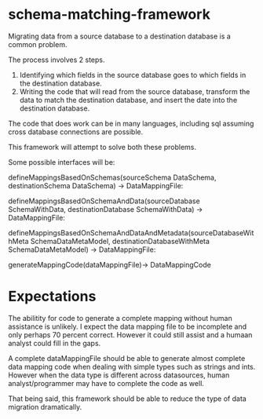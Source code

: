 # schema-matching-framework

Migrating data from a source database to a destination database is a common problem.

The process involves 2 steps.

1. Identifying which fields in the source database goes to which fields in the destination database.
2. Writing the code that will read from the source database, transform the data to match the destination database, and insert the date into the destination database.

The code that does work can be in many languages, including sql assuming cross database connections are possible.

This framework will attempt to solve both these problems.

Some possible interfaces will be:

defineMappingsBasedOnSchemas(sourceSchema DataSchema, destinationSchema DataSchema) -> DataMappingFile:

defineMappingsBasedOnSchemaAndData(sourceDatabase SchemaWithData, destinationDatabase SchemaWithData) -> DataMappingFile:

defineMappingsBasedOnSchemaAndDataAndMetadata(sourceDatabaseWithMeta SchemaDataMetaModel, destinationDatabaseWithMeta SchemaDataMetaModel) -> DataMappingFile:

generateMappingCode(dataMappingFile)-> DataMappingCode


# Expectations

The abilitity for code to generate a complete mapping without human assistance is unlikely.  I expect the data mapping file to be incomplete and only perhaps 70 percent correct.   However it could still assist and a humaan analyst could fill in the gaps.

A complete dataMappingFile should be able to generate almost complete data mapping code when dealing with simple types such as strings and ints.  However when the data type is different across datasources, human analyst/programmer may have to complete the code as well.

That being said, this framework should be able to reduce the type of data migration dramatically.



